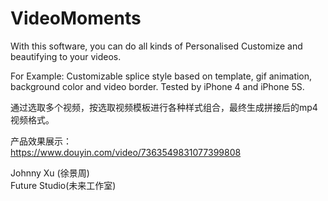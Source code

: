 # VideoMoments
With this software, you can do all kinds of Personalised Customize and  beautifying to your videos. 

For Example:  Customizable splice style based on template,  gif animation, background color and video border. Tested by iPhone 4 and iPhone 5S.
  
  
通过选取多个视频，按选取视频模板进行各种样式组合，最终生成拼接后的mp4视频格式。 
  
产品效果展示：   
https://www.douyin.com/video/7363549831077399808    

Johnny Xu (徐景周)  
Future Studio(未来工作室) 

	  
